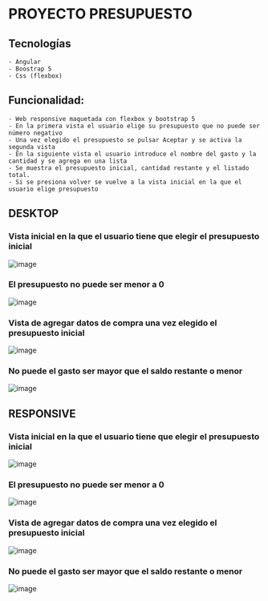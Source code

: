 # PROYECTO PRESUPUESTO

## Tecnologías
    - Angular
    - Boostrap 5
    - Css (flexbox)
## Funcionalidad:
    - Web responsive maquetada con flexbox y bootstrap 5
    - En la primera vista el usuario elige su presupuesto que no puede ser número negativo
    - Una vez elegido el presupuesto se pulsar Aceptar y se activa la segunda vista
    - En la siguiente vista el usuario introduce el nombre del gasto y la cantidad y se agrega en una lista
    - Se muestra el presupuesto inicial, cantidad restante y el listado total.
    - Si se presiona volver se vuelve a la vista inicial en la que el usuario elige presupuesto

## DESKTOP
### Vista inicial en la que el usuario tiene que elegir el presupuesto inicial
![image](https://user-images.githubusercontent.com/88061350/207912800-4d53488e-4473-4052-8321-afba8f765267.png)
### El presupuesto no puede ser menor a 0
![image](https://user-images.githubusercontent.com/88061350/207913352-a43b27f2-6aec-4d19-90dd-c323cfa6dd4a.png)

### Vista de agregar datos de compra una vez elegido el presupuesto inicial
![image](https://user-images.githubusercontent.com/88061350/207913221-b52e6915-810f-4297-847d-7b71a16ba137.png)
### No puede el gasto ser mayor que el saldo restante o menor
![image](https://user-images.githubusercontent.com/88061350/207913775-0058040b-32f4-4d41-972b-b649181bdef6.png)
## RESPONSIVE
### Vista inicial en la que el usuario tiene que elegir el presupuesto inicial
![image](https://user-images.githubusercontent.com/88061350/207912888-c89dd06f-46f3-4174-b902-c11a87156286.png)
### El presupuesto no puede ser menor a 0
![image](https://user-images.githubusercontent.com/88061350/207913479-86063e70-f7f6-4e75-a26b-c9035e61a227.png)

### Vista de agregar datos de compra una vez elegido el presupuesto inicial
![image](https://user-images.githubusercontent.com/88061350/207913147-854015d2-b073-40c1-a091-704a47806f4e.png)
### No puede el gasto ser mayor que el saldo restante o menor
![image](https://user-images.githubusercontent.com/88061350/207913699-ee2ee021-e502-4d99-a744-9132b7c9fcf4.png)